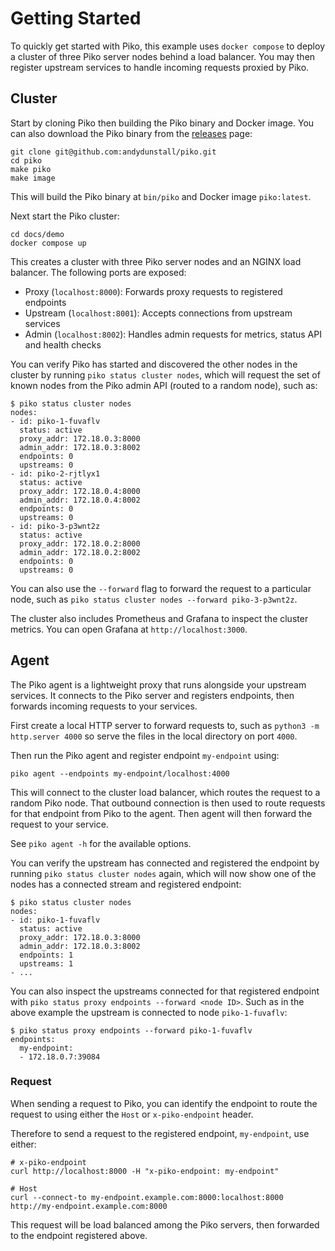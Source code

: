 # Getting Started

To quickly get started with Piko, this example uses `docker compose` to deploy
a cluster of three Piko server nodes behind a load balancer. You may then
register upstream services to handle incoming requests proxied by Piko.

## Cluster

Start by cloning Piko then building the Piko binary and Docker image. You can
also download the Piko binary from the [releases](https://github.com/andydunstall/piko/releases)
page:
```shell
git clone git@github.com:andydunstall/piko.git
cd piko
make piko
make image
```

This will build the Piko binary at `bin/piko` and Docker image `piko:latest`.

Next start the Piko cluster:
```shell
cd docs/demo
docker compose up
```

This creates a cluster with three Piko server nodes and an NGINX load balancer.
The following ports are exposed:
* Proxy (`localhost:8000`): Forwards proxy requests to registered endpoints
* Upstream (`localhost:8001`): Accepts connections from upstream services
* Admin (`localhost:8002`): Handles admin requests for metrics, status API
and health checks

You can verify Piko has started and discovered the other nodes in the cluster
by running `piko status cluster nodes`, which will request the set of known
nodes from the Piko admin API (routed to a random node), such as:
```
$ piko status cluster nodes
nodes:
- id: piko-1-fuvaflv
  status: active
  proxy_addr: 172.18.0.3:8000
  admin_addr: 172.18.0.3:8002
  endpoints: 0
  upstreams: 0
- id: piko-2-rjtlyx1
  status: active
  proxy_addr: 172.18.0.4:8000
  admin_addr: 172.18.0.4:8002
  endpoints: 0
  upstreams: 0
- id: piko-3-p3wnt2z
  status: active
  proxy_addr: 172.18.0.2:8000
  admin_addr: 172.18.0.2:8002
  endpoints: 0
  upstreams: 0
```

You can also use the `--forward` flag to forward the request to a particular
node, such as `piko status cluster nodes --forward piko-3-p3wnt2z`.

The cluster also includes Prometheus and Grafana to inspect the cluster
metrics. You can open Grafana at `http://localhost:3000`.

## Agent

The Piko agent is a lightweight proxy that runs alongside your upstream
services. It connects to the Piko server and registers endpoints, then forwards
incoming requests to your services.

First create a local HTTP server to forward requests to, such as
`python3 -m http.server 4000` so serve the files in the local directory on port
`4000`.

Then run the Piko agent and register endpoint `my-endpoint` using:
```shell
piko agent --endpoints my-endpoint/localhost:4000
```

This will connect to the cluster load balancer, which routes the request to
a random Piko node. That outbound connection is then used to route requests
for that endpoint from Piko to the agent. Then agent will then forward the
request to your service.

See `piko agent -h` for the available options.

You can verify the upstream has connected and registered the endpoint by
running `piko status cluster nodes` again, which will now show one of the nodes
has a connected stream and registered endpoint:
```
$ piko status cluster nodes
nodes:
- id: piko-1-fuvaflv
  status: active
  proxy_addr: 172.18.0.3:8000
  admin_addr: 172.18.0.3:8002
  endpoints: 1
  upstreams: 1
- ...
```

You can also inspect the upstreams connected for that registered endpoint with
`piko status proxy endpoints --forward <node ID>`. Such as in the above example
the upstream is connected to node `piko-1-fuvaflv`:
```
$ piko status proxy endpoints --forward piko-1-fuvaflv
endpoints:
  my-endpoint:
  - 172.18.0.7:39084
```

### Request

When sending a request to Piko, you can identify the endpoint to route the
request to using either the `Host` or `x-piko-endpoint` header.

Therefore to send a request to the registered endpoint, `my-endpoint`, use
either:
```shell
# x-piko-endpoint
curl http://localhost:8000 -H "x-piko-endpoint: my-endpoint"

# Host
curl --connect-to my-endpoint.example.com:8000:localhost:8000 http://my-endpoint.example.com:8000
```

This request will be load balanced among the Piko servers, then forwarded to
the endpoint registered above.
